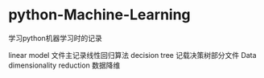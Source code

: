 # python-Machine-Learning
学习python机器学习时的记录


linear model 文件主记录线性回归算法
decision tree 记载决策树部分文件
Data dimensionality reduction 数据降维
